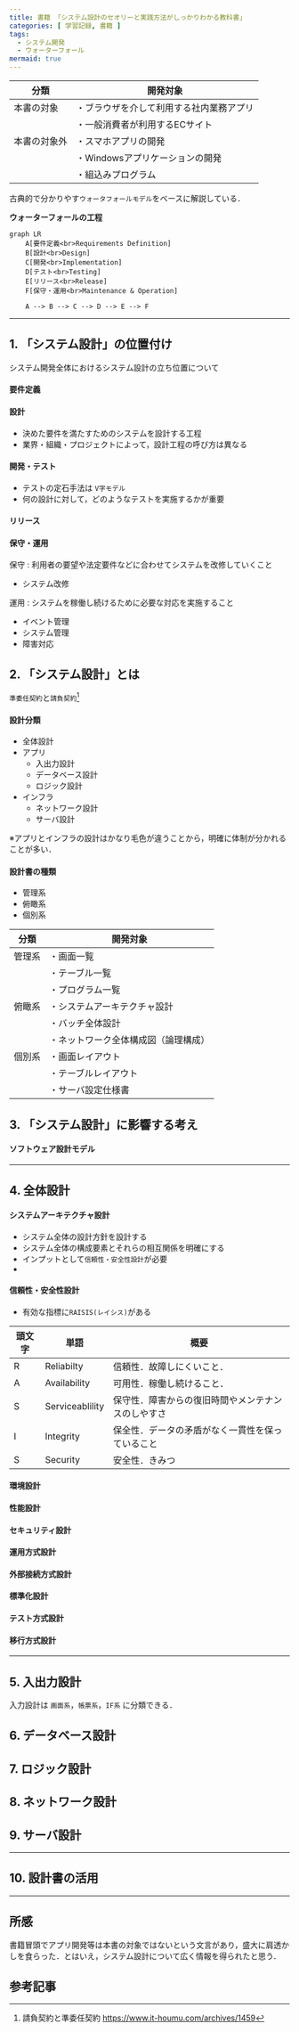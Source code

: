 ```yaml
---
title: 書籍 「システム設計のセオリーと実践方法がしっかりわかる教科書」
categories: [ 学習記録, 書籍 ]
tags:
  - システム開発
  - ウォーターフォール
mermaid: true
---
```


| 分類         | 開発対象                                 |
| ------------ | ---------------------------------------- |
| 本書の対象   | ・ブラウザを介して利用する社内業務アプリ |
|              | ・一般消費者が利用するECサイト           |
| 本書の対象外 | ・スマホアプリの開発                     |
|              | ・Windowsアプリケーションの開発          |
|              | ・組込みプログラム                       |


古典的で分かりやす`ウォータフォールモデル`をベースに解説している．

**ウォーターフォールの工程**
```mermaid
graph LR
    A[要件定義<br>Requirements Definition]
    B[設計<br>Design]
    C[開発<br>Implementation]
    D[テスト<br>Testing]
    E[リリース<br>Release]
    F[保守・運用<br>Maintenance & Operation]
    
    A --> B --> C --> D --> E --> F
```

---

## 1. 「システム設計」の位置付け

システム開発全体におけるシステム設計の立ち位置について

#### 要件定義

#### 設計
- 決めた要件を満たすためのシステムを設計する工程
- 業界・組織・プロジェクトによって，設計工程の呼び方は異なる

#### 開発・テスト

- テストの定石手法は `V字モデル`
- 何の設計に対して，どのようなテストを実施するかが重要

#### リリース

#### 保守・運用

保守 : 利用者の要望や法定要件などに合わせてシステムを改修していくこと
- システム改修

運用 : システムを稼働し続けるために必要な対応を実施すること
- イベント管理
- システム管理
- 障害対応
  

## 2. 「システム設計」とは


`準委任契約`と`請負契約`[^請負契約と準委任]

#### 設計分類
- 全体設計
- アプリ
  - 入出力設計
  - データベース設計
  - ロジック設計
- インフラ
  - ネットワーク設計
  - サーバ設計

※アプリとインフラの設計はかなり毛色が違うことから，明確に体制が分かれることが多い．

#### 設計書の種類
- 管理系
- 俯瞰系
- 個別系

| 分類   | 開発対象                             |
| ------ | ------------------------------------ |
| 管理系 | ・画面一覧                           |
|        | ・テーブル一覧                       |
|        | ・プログラム一覧                     |
| 俯瞰系 | ・システムアーキテクチャ設計         |
|        | ・バッチ全体設計                     |
|        | ・ネットワーク全体構成図（論理構成） |
| 個別系 | ・画面レイアウト                     |
|        | ・テーブルレイアウト                 |
|        | ・サーバ設定仕様書                   |


## 3. 「システム設計」に影響する考え

#### ソフトウェア設計モデル


--- 

## 4. 全体設計

#### システムアーキテクチャ設計
- システム全体の設計方針を設計する
- システム全体の構成要素とそれらの相互関係を明確にする
- インプットとして`信頼性・安全性設計`が必要
- 

#### 信頼性・安全性設計

- 有効な指標に`RAISIS(レイシス)`がある

| 頭文字 | 単語            | 概要                                               |
| ------ | --------------- | -------------------------------------------------- |
| R      | Reliabilty      | 信頼性．故障しにくいこと．                         |
| A      | Availability    | 可用性．稼働し続けること．                         |
| S      | Serviceablility | 保守性．障害からの復旧時間やメンテナンスのしやすさ |
| I      | Integrity       | 保全性．データの矛盾がなく一貫性を保っていること   |
| S      | Security        | 安全性．きみつ                                     |


#### 環境設計

#### 性能設計

#### セキュリティ設計

#### 運用方式設計

#### 外部接続方式設計

#### 標準化設計

#### テスト方式設計

#### 移行方式設計

---

## 5. 入出力設計

入力設計は `画面系`，`帳票系`，`IF系` に分類できる．

## 6. データベース設計

## 7. ロジック設計

## 8. ネットワーク設計

## 9. サーバ設計

---

## 10. 設計書の活用



--- 

## 所感

書籍冒頭でアプリ開発等は本書の対象ではないという文言があり，盛大に肩透かしを食らった．とはいえ，システム設計について広く情報を得られたと思う．


## 参考記事



[^請負契約と準委任]: 請負契約と準委任契約 https://www.it-houmu.com/archives/1459

<!--  -->